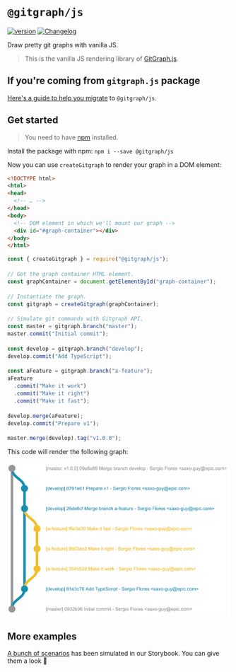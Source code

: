 # `@gitgraph/js`

[![version](https://img.shields.io/npm/v/@gitgraph/js.svg?logo=npm)](https://www.npmjs.com/package/@gitgraph/js)
[![Changelog](https://img.shields.io/badge/%F0%9F%93%94-changelog-CD9523.svg)](https://github.com/nicoespeon/gitgraph.js/blob/master/packages/gitgraph-js/CHANGELOG.md)

Draw pretty git graphs with vanilla JS.

> This is the vanilla JS rendering library of [GitGraph.js][gitgraph-repo].

## If you're coming from `gitgraph.js` package

[Here's a guide to help you migrate][migration-guide] to `@gitgraph/js`.

## Get started

> You need to have [npm][get-npm] installed.

Install the package with npm: `npm i --save @gitgraph/js`

Now you can use `createGitgraph` to render your graph in a DOM element:

```html
<!DOCTYPE html>
<html>
<head>
  <!-- … -->
</head>
<body>
  <!-- DOM element in which we'll mount our graph -->
  <div id="#graph-container"></div>
</body>
</html>
```

```js
const { createGitgraph } = require("@gitgraph/js");

// Get the graph container HTML element.
const graphContainer = document.getElementById("graph-container");

// Instantiate the graph.
const gitgraph = createGitgraph(graphContainer);

// Simulate git commands with Gitgraph API.
const master = gitgraph.branch("master");
master.commit("Initial commit");

const develop = gitgraph.branch("develop");
develop.commit("Add TypeScript");

const aFeature = gitgraph.branch("a-feature");
aFeature
  .commit("Make it work")
  .commit("Make it right")
  .commit("Make it fast");

develop.merge(aFeature);
develop.commit("Prepare v1");

master.merge(develop).tag("v1.0.0");
```

This code will render the following graph:

![Example of usage](./assets/example-usage.png)

## More examples

[A bunch of scenarios][stories] has been simulated in our Storybook. You can give them a look 👀

[get-npm]: https://www.npmjs.com/get-npm
[gitgraph-repo]: https://github.com/nicoespeon/gitgraph.js/
[stories]: https://github.com/nicoespeon/gitgraph.js/tree/master/packages/stories/src/gitgraph-js/
[migration-guide]: https://github.com/nicoespeon/gitgraph.js/blob/master/packages/gitgraph-js/MIGRATE_FROM_GITGRAPH.JS.md
